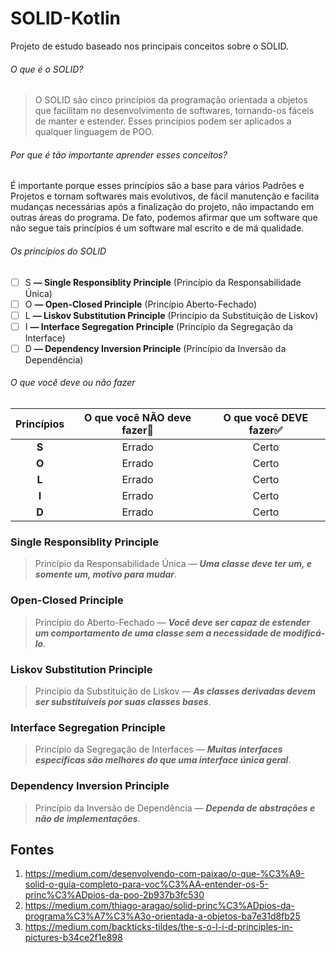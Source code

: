 # SOLID-Kotlin
Projeto de estudo baseado nos principais conceitos sobre o SOLID.

###### O que é o SOLID?

> O SOLID são cinco princípios da programação orientada a objetos que facilitam no desenvolvimento de softwares, tornando-os fáceis de manter e estender. Esses princípios podem ser aplicados a qualquer linguagem de POO.

###### Por que é tão importante aprender esses conceitos?

É importante porque esses princípios são a base para vários Padrões e Projetos e tornam softwares mais evolutivos, de fácil manutenção e facilita mudanças necessárias após a finalização do projeto, não impactando em outras áreas do programa. De fato, podemos afirmar que um software que não segue tais princípios é um software mal escrito e de má qualidade. 

###### Os princípios do SOLID

- [ ] S **— Single Responsiblity Principle** (Princípio da Responsabilidade Única)
- [ ] O **— Open-Closed Principle** (Princípio Aberto-Fechado)
- [ ] L **— Liskov Substitution Principle** (Princípio da Substituição de Liskov)
- [ ] I **— Interface Segregation Principle** (Princípio da Segregação da Interface)
- [ ] D **— Dependency Inversion Principle** (Princípio da Inversão da Dependência)

###### O que você deve ou não fazer

| **Princípios** | **O que você NÃO deve fazer**🚫 | **O que você DEVE fazer**✅ |
| :------------: | :----------------------------: | :------------------------: |
|     **S**      |             Errado             |           Certo            |
|     **O**      |             Errado             |           Certo            |
|     **L**      |             Errado             |           Certo            |
|     **I**      |             Errado             |           Certo            |
|     **D**      |             Errado             |           Certo            |

### Single Responsiblity Principle 

> Princípio da Responsabilidade Única — ***Uma classe deve ter um, e somente um, motivo para mudar***.

### Open-Closed Principle 

> Princípio do Aberto-Fechado — ***Você deve ser capaz de estender um comportamento de uma classe sem a necessidade de modificá-lo***.

### Liskov Substitution Principle

> Princípio da Substituição de Liskov — ***As classes derivadas devem ser substituíveis por suas classes bases***.

### Interface Segregation Principle 

> Princípio da Segregação de Interfaces — ***Muitas interfaces específicas são melhores do que uma interface única geral***.

### Dependency Inversion Principle

> Princípio da Inversão de Dependência — ***Dependa de abstrações e não de implementações***.

## Fontes

1. https://medium.com/desenvolvendo-com-paixao/o-que-%C3%A9-solid-o-guia-completo-para-voc%C3%AA-entender-os-5-princ%C3%ADpios-da-poo-2b937b3fc530
2. https://medium.com/thiago-aragao/solid-princ%C3%ADpios-da-programa%C3%A7%C3%A3o-orientada-a-objetos-ba7e31d8fb25
3. https://medium.com/backticks-tildes/the-s-o-l-i-d-principles-in-pictures-b34ce2f1e898
